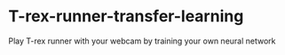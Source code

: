 # T-rex-runner-transfer-learning
Play T-rex runner with your webcam by training your own neural network
